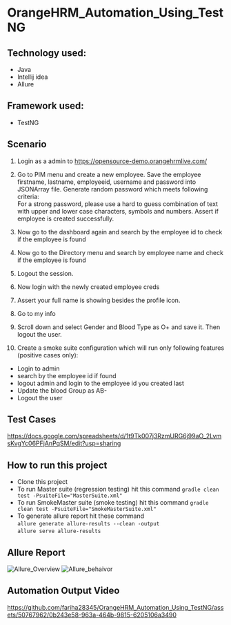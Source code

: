 # OrangeHRM_Automation_Using_TestNG

## Technology used:
- Java
- Intellij idea
- Allure

## Framework used:
  - TestNG

## Scenario
1. Login as a admin to https://opensource-demo.orangehrmlive.com/  
2. Go to PIM menu and create a new employee. Save the employee firstname, lastname, employeeid, username and password into JSONArray file. Generate random password which meets following criteria:  
For a strong password, please use a hard to guess combination of text with upper and lower case characters, symbols and numbers. Assert if employee is created successfully.  

3. Now go to the dashboard again and search by the employee id to check if the employee is found  
4. Now go to the Directory menu and search by employee name and check if the employee is found  
5. Logout the session.  
6. Now login with the newly created employee creds  
7. Assert your full name is showing besides the profile icon.  
8. Go to my info  
9. Scroll down and select Gender and Blood Type as O+ and save it. Then logout the user.  
10. Create a smoke suite configuration which will run only following features (positive cases only):  
- Login to admin  
- search by the employee id if found  
- logout admin and login to the employee id you created last  
- Update the blood Group as AB-  
- Logout the user

## Test Cases
https://docs.google.com/spreadsheets/d/1t9Tk007j3RzmURG6j99aO_2LvmsKvgYc06PFjAnPqSM/edit?usp=sharing

## How to run this project
- Clone this project
- To run Master suite (regression testing) hit this command ```gradle clean test -PsuiteFile="MasterSuite.xml"```
- To run SmokeMaster suite (smoke testing) hit this command ```gradle clean test -PsuiteFile="SmokeMasterSuite.xml"```
- To generate allure report hit these command  
  ```allure generate allure-results --clean -output```  
  ```allure serve allure-results```

## Allure Report
![Allure_Overview](https://github.com/fariha28345/OrangeHRM_Automation_Using_TestNG/assets/50767962/6daa8116-7cfb-42c8-9bbb-e358ddfea122)
![Allure_behaivor](https://github.com/fariha28345/OrangeHRM_Automation_Using_TestNG/assets/50767962/e85d63ce-58ce-4780-b62f-ae13233177ae)

## Automation Output Video
https://github.com/fariha28345/OrangeHRM_Automation_Using_TestNG/assets/50767962/0b243e58-963a-464b-9815-6205106a3490

